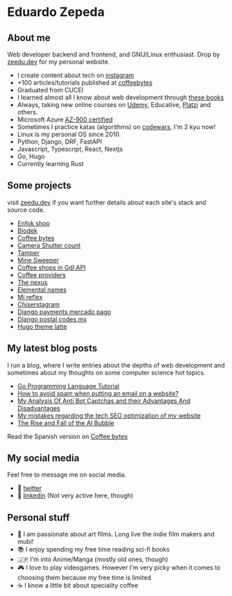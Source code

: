 # Eduardo Zepeda

## About me

Web developer backend and frontend, and GNU/Linux enthusiast. Drop by [zeedu.dev][eduardozepeda] for my personal website.
  - I create content about tech on [instagram][instagram]
  - +100 articles/tutorials published at [coffeebytes][coffeebytes]
  - Graduated from CUCEI
  - I learned almost all I know about web development through [these books][books]
  - Always, taking new online courses on [Udemy][udemy], Educative, [Platzi][platzi] and others.
  - Microsoft Azure [AZ-900 certified][az900certificate]
  - Sometimes I practice katas (algorithms) on [codewars][codewars], I'm 2 kyu now!
  - Linux is my personal OS since 2010.
  - Python, Django, DRF, FastAPI
  - Javascript, Typescript, React, Nextjs
  - Go, Hugo
  - Currently learning Rust

## Some projects

visit [zeedu.dev][eduardozepeda] if you want further details about each site's stack and source code.

- [Enfok shop][enfokshop]
- [Biodek][Biodek]
- [Coffee bytes][coffeebytes]
- [Camera Shutter count][camerashuttercount]
- [Tamper][tamper]
- [Mine Sweeper][minesweeper]
- [Coffee shops in Gdl API][coffeeshopsgdl]
- [Coffee providers][coffeeprovider]
- [The nexus][thenexus]
- [Elemental names][elementalnames]
- [Mi reflex][mireflex]
- [Chiserstagram][chiserstagram]
- [Django payments mercado pago][djangopaymentsmercadopago]
- [Django postal codes mx][djangopostalcodesmx]
- [Hugo theme latte][hugothemelatte]

## My latest blog posts

I run a blog, where I write entries about the depths of web development and sometimes about my thoughts on some computer science hot topics.

<!-- BLOG-POST-LIST:START -->
- [Go Programming Language Tutorial](https://coffeebytes.dev/en/pages/go-programming-language-tutorial/)
- [How to avoid spam when putting an email on a website?](https://coffeebytes.dev/en/how-to-avoid-spam-when-putting-an-email-on-a-website/)
- [My Analysis Of Anti Bot Captchas and their  Advantages And Disadvantages](https://coffeebytes.dev/en/my-analysis-of-anti-bot-captchas-and-their-advantages-and-disadvantages/)
- [My mistakes regarding the tech SEO optimization of my website](https://coffeebytes.dev/en/my-mistakes-regarding-the-tech-seo-optimization-of-my-website/)
- [The Rise and Fall of the AI Bubble](https://coffeebytes.dev/en/the-rise-and-fall-of-the-ai-bubble/)
<!-- BLOG-POST-LIST:END -->

Read the Spanish version on [Coffee bytes][website]

## My social media

Feel free to message me on social media. 

  - :speech_balloon: [twitter][twitter]
  - :anger: [linkedin][linkedin] (Not very active here, though)

## Personal stuff

  - :movie_camera: I am passionate about art films. Long live the indie film makers and mubi!
  - :books: I enjoy spending my free time reading sci-fi books
  - :jp: I'm into Anime/Manga (mostly old ones, though)
  - :video_game: I love to play videogames. However I'm very picky when it comes to choosing them because my free time is limited
  - :coffee: I know a little bit about speciality coffee

[instagram]: https://www.instagram.com/zeedu.dev/
[books]: https://coffeebytes.dev/en/pages/books-i-read-and-reviews/ "I wrote a few reviews about them"
[platzi]: https://platzi.com/@eduardo-zepeda/
[codewars]: https://www.codewars.com/users/EduardoZepeda
[website]: https://coffeebytes.dev/
[twitter]: https://twitter.com/hello_wired
[linkedin]: https://linkedin.com/in/eduardomzepeda
[eduardozepeda]: https://zeedu.dev/
[enfokshop]: https://enfokshop.com/es-mx/
[coffeebytes]: https://coffeebytes.dev/
[tamper]: https://django-gis-coffee.vercel.app/
[minesweeper]: https://eduardozepeda.github.io/mine-sweeper/
[coffeeshopsgdl]: https://go-coffee-api.vercel.app/
[coffeeprovider]: https://nextjs-practice-mauve.vercel.app/
[thenexus]: https://eduardozepeda.github.io/nexusStartPage/
[elementalnames]: https://elemental-names.vercel.app/
[mireflex]: https://eduardozepeda.github.io/landingPageMyReflex/
[chiserstagram]: https://chiserstagram.netlify.app/
[djangopaymentsmercadopago]: https://github.com/EduardoZepeda/django-payments-mercadopago
[djangopostalcodesmx]: https://github.com/EduardoZepeda/django-postalcodes-mexico
[hugothemelatte]: https://github.com/EduardoZepeda/hugo-theme-latte
[az900certificate]: https://www.credly.com/badges/17608a52-2cb7-4268-a907-613459559911/public_url
[udemy]: https://www.udemy.com/user/carlos-eduardo-magallon-zepeda/
[biodek]: https://biodek-landing-page.vercel.app/
[camerashuttercount]: https://camerashuttercount.net/